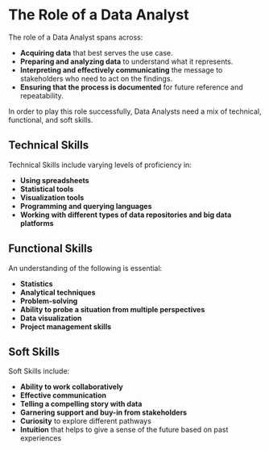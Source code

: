 # The Role of a Data Analyst

The role of a Data Analyst spans across:

- **Acquiring data** that best serves the use case.
- **Preparing and analyzing data** to understand what it represents.
- **Interpreting and effectively communicating** the message to stakeholders who need to act on the findings.
- **Ensuring that the process is documented** for future reference and repeatability.

In order to play this role successfully, Data Analysts need a mix of technical, functional, and soft skills.

## Technical Skills

Technical Skills include varying levels of proficiency in:

- **Using spreadsheets**
- **Statistical tools**
- **Visualization tools**
- **Programming and querying languages**
- **Working with different types of data repositories and big data platforms**

## Functional Skills

An understanding of the following is essential:

- **Statistics**
- **Analytical techniques**
- **Problem-solving**
- **Ability to probe a situation from multiple perspectives**
- **Data visualization**
- **Project management skills**

## Soft Skills

Soft Skills include:

- **Ability to work collaboratively**
- **Effective communication**
- **Telling a compelling story with data**
- **Garnering support and buy-in from stakeholders**
- **Curiosity** to explore different pathways
- **Intuition** that helps to give a sense of the future based on past experiences
